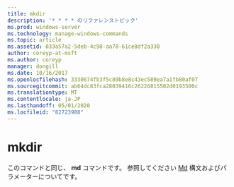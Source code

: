 ```yaml
---
title: mkdir
description: '* * * * のリファレンストピック'
ms.prod: windows-server
ms.technology: manage-windows-commands
ms.topic: article
ms.assetid: 033a57a2-5deb-4c98-aa78-61ce8df2a330
author: coreyp-at-msft
ms.author: coreyp
manager: dongill
ms.date: 10/16/2017
ms.openlocfilehash: 3330674fb3f5c89b8e8c43ec589ea7a1fb80af07
ms.sourcegitcommit: ab64dc83fca28039416c26226815502d0193500c
ms.translationtype: MT
ms.contentlocale: ja-JP
ms.lasthandoff: 05/01/2020
ms.locfileid: "82723988"
---
```

# <a name="mkdir"></a>mkdir



このコマンドと同じ、 **md** コマンドです。 参照してください [Md](md.md) 構文およびパラメーターについてです。